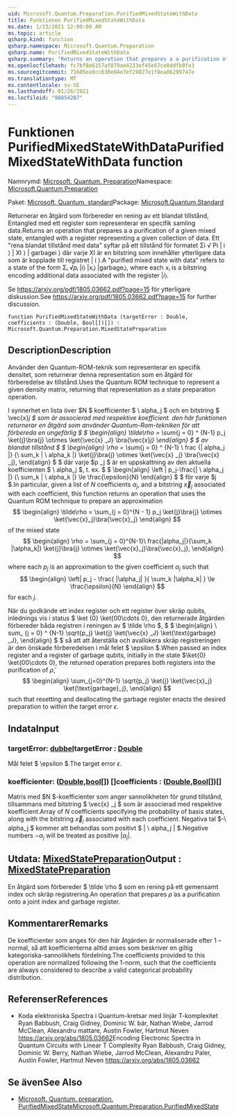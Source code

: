 ```yaml
---
uid: Microsoft.Quantum.Preparation.PurifiedMixedStateWithData
title: Funktionen PurifiedMixedStateWithData
ms.date: 1/23/2021 12:00:00 AM
ms.topic: article
qsharp.kind: function
qsharp.namespace: Microsoft.Quantum.Preparation
qsharp.name: PurifiedMixedStateWithData
qsharp.summary: "Returns an operation that prepares a a purification of a given mixed\rstate, entangled with a register representing a given collection of data.\rA \"purified mixed state with data\" refers to a state of the form Σᵢ √\U0001D45Dᵢ |\U0001D456⟩ |\U0001D465ᵢ⟩ |garbageᵢ⟩,\rwhere each \U0001D465ᵢ is a bitstring encoding additional data associated with the register |\U0001D456⟩.\r\rSee https://arxiv.org/pdf/1805.03662.pdf?page=15 for further discussion."
ms.openlocfilehash: fc7bf8e6157af079ae4233ef45e67ce8ddfb8fe3
ms.sourcegitcommit: 71605ea9cc630e84e7ef29027e1f0ea06299747e
ms.translationtype: MT
ms.contentlocale: sv-SE
ms.lasthandoff: 01/26/2021
ms.locfileid: "98854287"
---
```

# <a name="purifiedmixedstatewithdata-function"></a><span data-ttu-id="b722f-102">Funktionen PurifiedMixedStateWithData</span><span class="sxs-lookup"><span data-stu-id="b722f-102">PurifiedMixedStateWithData function</span></span>

<span data-ttu-id="b722f-103">Namnrymd: [Microsoft. Quantum. Preparation](xref:Microsoft.Quantum.Preparation)</span><span class="sxs-lookup"><span data-stu-id="b722f-103">Namespace: [Microsoft.Quantum.Preparation](xref:Microsoft.Quantum.Preparation)</span></span>

<span data-ttu-id="b722f-104">Paket: [Microsoft. Quantum. standard](https://nuget.org/packages/Microsoft.Quantum.Standard)</span><span class="sxs-lookup"><span data-stu-id="b722f-104">Package: [Microsoft.Quantum.Standard](https://nuget.org/packages/Microsoft.Quantum.Standard)</span></span>


<span data-ttu-id="b722f-105">Returnerar en åtgärd som förbereder en rening av ett blandat tillstånd, Entangled med ett register som representerar en specifik samling data.</span><span class="sxs-lookup"><span data-stu-id="b722f-105">Returns an operation that prepares a a purification of a given mixed state, entangled with a register representing a given collection of data.</span></span>
<span data-ttu-id="b722f-106">Ett "rena blandat tillstånd med data" syftar på ett tillstånd för formatet Σi √ Pi | i ⟩ | XI ⟩ | garbagei ⟩ där varje XI är en bitstring som innehåller ytterligare data som är kopplade till registret | i ⟩.</span><span class="sxs-lookup"><span data-stu-id="b722f-106">A "purified mixed state with data" refers to a state of the form Σᵢ √𝑝ᵢ |𝑖⟩ |𝑥ᵢ⟩ |garbageᵢ⟩, where each 𝑥ᵢ is a bitstring encoding additional data associated with the register |𝑖⟩.</span></span>

<span data-ttu-id="b722f-107">Se https://arxiv.org/pdf/1805.03662.pdf?page=15 för ytterligare diskussion.</span><span class="sxs-lookup"><span data-stu-id="b722f-107">See https://arxiv.org/pdf/1805.03662.pdf?page=15 for further discussion.</span></span>

```qsharp
function PurifiedMixedStateWithData (targetError : Double, coefficients : (Double, Bool[])[]) : Microsoft.Quantum.Preparation.MixedStatePreparation
```


## <a name="description"></a><span data-ttu-id="b722f-108">Description</span><span class="sxs-lookup"><span data-stu-id="b722f-108">Description</span></span>

<span data-ttu-id="b722f-109">Använder den Quantum-ROM-teknik som representerar en specifik densitet, som returnerar denna representation som en åtgärd för förberedelse av tillstånd.</span><span class="sxs-lookup"><span data-stu-id="b722f-109">Uses the Quantum ROM technique to represent a given density matrix, returning that representation as a state preparation operation.</span></span>

<span data-ttu-id="b722f-110">I synnerhet en lista över $N $ koefficienter $ \ alpha_j $ och en bitstring $ \vec{x}_j $ som är associerad med respektive koefficient. den här funktionen returnerar en åtgärd som använder Quantum-Rom-tekniken för att förbereda en ungefärlig $ $ \begin{align} \tilde\rho = \sum_{j = 0} ^ {N-1} p_j \ket{j}\bra{j} \otimes \ket{\vec{x} _J} \bra{\vec{x}_j} \end{align} $ $ av blandat tillstånd $ $ \begin{align} \rho = \sum_{j = 0} ^ {N-1} \ frac {| alpha_j |} {\ sum_k | \ alpha_k |} \ket{j}\bra{j} \otimes \ket{\vec{x} _j} \bra{\vec{x} _j}, \end{align} $ $ där varje $p _j $ är en uppskattning av den aktuella koefficienten $ \ alpha_j $, t. ex. $ $ \begin{align} \left | p_j-\frac{| \ alpha_j |} {\ sum_k | \ alpha_k |} \le \frac{\epsilon}{N} \end{align} $ $ för varje $j $.</span><span class="sxs-lookup"><span data-stu-id="b722f-110">In particular, given a list of $N$ coefficients $\alpha_j$, and a bitstring $\vec{x}_j$ associated with each coefficient, this function returns an operation that uses the Quantum ROM technique to prepare an approximation $$ \begin{align} \tilde\rho = \sum_{j = 0}^{N - 1} p_j \ket{j}\bra{j} \otimes \ket{\vec{x}_j}\bra{\vec{x}_j} \end{align} $$ of the mixed state $$ \begin{align} \rho = \sum_{j = 0}^{N-1}\ frac{|alpha_j|}{\sum_k |\alpha_k|} \ket{j}\bra{j} \otimes \ket{\vec{x}_j}\bra{\vec{x}_j}, \end{align} $$ where each $p_j$ is an approximation to the given coefficient $\alpha_j$ such that $$ \begin{align} \left| p_j - \frac{ |\alpha_j| }{ \sum_k |\alpha_k| } \le \frac{\epsilon}{N} \end{align} $$ for each $j$.</span></span>

<span data-ttu-id="b722f-111">När du godkände ett index register och ett register över skräp qubits, inlednings vis i status $ \ket {0} \ket{00\cdots 0}, den returnerade åtgärden förbereder båda registren i reningen av $ \tilde \rho $, $ $ \begin{align} \ sum_ {j = 0} ^ {N-1} \sqrt{p_j} \ket{j} \ket{\vec{x} _J} \ket{\text{garbage} _J}, \end{align} $ $ så att att återställa och avallokera skräp registreringen är den önskade förberedelsen i mål felet $ \epsilon $.</span><span class="sxs-lookup"><span data-stu-id="b722f-111">When passed an index register and a register of garbage qubits, initially in the state $\ket{0} \ket{00\cdots 0}, the returned operation prepares both registers into the purification of $\tilde \rho$, $$ \begin{align} \sum_{j=0}^{N-1} \sqrt{p_j} \ket{j} \ket{\vec{x}_j} \ket{\text{garbage}_j}, \end{align} $$ such that resetting and deallocating the garbage register enacts the desired preparation to within the target error $\epsilon$.</span></span>

## <a name="input"></a><span data-ttu-id="b722f-112">Indata</span><span class="sxs-lookup"><span data-stu-id="b722f-112">Input</span></span>

### <a name="targeterror--double"></a><span data-ttu-id="b722f-113">targetError: [dubbel](xref:microsoft.quantum.lang-ref.double)</span><span class="sxs-lookup"><span data-stu-id="b722f-113">targetError : [Double](xref:microsoft.quantum.lang-ref.double)</span></span>

<span data-ttu-id="b722f-114">Mål felet $ \epsilon $.</span><span class="sxs-lookup"><span data-stu-id="b722f-114">The target error $\epsilon$.</span></span>


### <a name="coefficients--doublebool"></a><span data-ttu-id="b722f-115">koefficienter: ([Double](xref:microsoft.quantum.lang-ref.double),[bool](xref:microsoft.quantum.lang-ref.bool)[]) []</span><span class="sxs-lookup"><span data-stu-id="b722f-115">coefficients : ([Double](xref:microsoft.quantum.lang-ref.double),[Bool](xref:microsoft.quantum.lang-ref.bool)[])[]</span></span>

<span data-ttu-id="b722f-116">Matris med $N $-koefficienter som anger sannolikheten för grund tillstånd, tillsammans med bitstring $ \vec{x} _j $ som är associerad med respektive koefficient.</span><span class="sxs-lookup"><span data-stu-id="b722f-116">Array of $N$ coefficients specifying the probability of basis states, along with the bitstring $\vec{x}_j$ associated with each coefficient.</span></span>
<span data-ttu-id="b722f-117">Negativa tal $-\ alpha_j $ kommer att behandlas som positivt $ | \ alpha_j | $.</span><span class="sxs-lookup"><span data-stu-id="b722f-117">Negative numbers $-\alpha_j$ will be treated as positive $|\alpha_j|$.</span></span>



## <a name="output--mixedstatepreparation"></a><span data-ttu-id="b722f-118">Utdata: [MixedStatePreparation](xref:Microsoft.Quantum.Preparation.MixedStatePreparation)</span><span class="sxs-lookup"><span data-stu-id="b722f-118">Output : [MixedStatePreparation](xref:Microsoft.Quantum.Preparation.MixedStatePreparation)</span></span>

<span data-ttu-id="b722f-119">En åtgärd som förbereder $ \tilde \rho $ som en rening på ett gemensamt index och skräp registrering.</span><span class="sxs-lookup"><span data-stu-id="b722f-119">An operation that prepares $\tilde \rho$ as a purification onto a joint index and garbage register.</span></span>

## <a name="remarks"></a><span data-ttu-id="b722f-120">Kommentarer</span><span class="sxs-lookup"><span data-stu-id="b722f-120">Remarks</span></span>

<span data-ttu-id="b722f-121">De koefficienter som anges för den här åtgärden är normaliserade efter 1 – normal, så att koefficienterna alltid anses som beskriver en giltig kategoriska-sannolikhets fördelning.</span><span class="sxs-lookup"><span data-stu-id="b722f-121">The coefficients provided to this operation are normalized following the 1-norm, such that the coefficients are always considered to describe a valid categorical probability distribution.</span></span>

## <a name="references"></a><span data-ttu-id="b722f-122">Referenser</span><span class="sxs-lookup"><span data-stu-id="b722f-122">References</span></span>

- <span data-ttu-id="b722f-123">Koda elektroniska Spectra i Quantum-kretsar med linjär T-komplexitet Ryan Babbush, Craig Gidney, Dominic W. bär, Nathan Wiebe, Jarrod McClean, Alexandru mattare, Austin Fowler, Hartmut Neven https://arxiv.org/abs/1805.03662</span><span class="sxs-lookup"><span data-stu-id="b722f-123">Encoding Electronic Spectra in Quantum Circuits with Linear T Complexity Ryan Babbush, Craig Gidney, Dominic W. Berry, Nathan Wiebe, Jarrod McClean, Alexandru Paler, Austin Fowler, Hartmut Neven https://arxiv.org/abs/1805.03662</span></span>

## <a name="see-also"></a><span data-ttu-id="b722f-124">Se även</span><span class="sxs-lookup"><span data-stu-id="b722f-124">See Also</span></span>

- [<span data-ttu-id="b722f-125">Microsoft. Quantum. preparation. PurifiedMixedState</span><span class="sxs-lookup"><span data-stu-id="b722f-125">Microsoft.Quantum.Preparation.PurifiedMixedState</span></span>](xref:Microsoft.Quantum.Preparation.PurifiedMixedState)